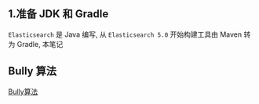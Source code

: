 ## 1.准备 JDK 和 Gradle

`Elasticsearch` 是 Java 编写, 从 `Elasticsearch 5.0` 开始构建工具由 Maven 转为 Gradle, 本笔记

## Bully 算法

[Bully算法](https://zhuanlan.zhihu.com/p/237710254)